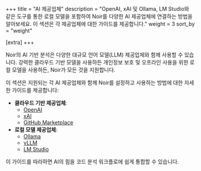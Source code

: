 +++
title = "AI 제공업체"
description = "OpenAI, xAI 및 Ollama, LM Studio와 같은 도구를 통한 로컬 모델을 포함하여 Noir를 다양한 AI 제공업체에 연결하는 방법을 알아보세요. 이 섹션은 각 제공업체에 대한 가이드를 제공합니다."
weight = 3
sort_by = "weight"

[extra]
+++

Noir의 AI 기반 분석은 다양한 대규모 언어 모델(LLM) 제공업체와 함께 사용할 수 있습니다. 강력한 클라우드 기반 모델을 사용하든 개인정보 보호 및 오프라인 사용을 위한 로컬 모델을 사용하든, Noir가 모든 것을 지원합니다.

이 섹션은 지원되는 각 AI 제공업체와 함께 Noir를 설정하고 사용하는 방법에 대한 자세한 가이드를 제공합니다:

*   **클라우드 기반 제공업체**:
    *   [OpenAI](openai/)
    *   [xAI](xai/)
    *   [GitHub Marketplace](github_marketplace/)
*   **로컬 모델 제공업체**:
    *   [Ollama](ollama/)
    *   [vLLM](vllm/)
    *   [LM Studio](lmstudio/)

이 가이드를 따라하면 AI의 힘을 코드 분석 워크플로에 쉽게 통합할 수 있습니다.